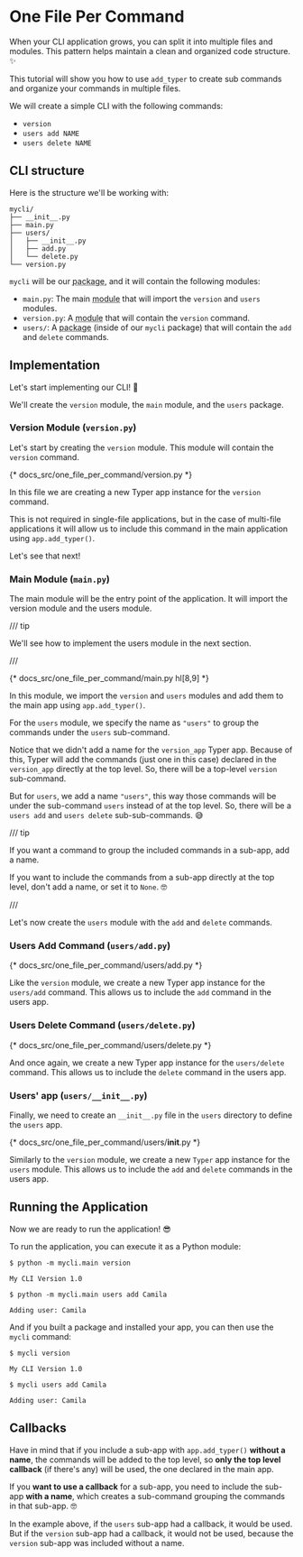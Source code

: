 # One File Per Command

When your CLI application grows, you can split it into multiple files and modules. This pattern helps maintain a clean and organized code structure. ✨

This tutorial will show you how to use `add_typer` to create sub commands and organize your commands in multiple files.

We will create a simple CLI with the following commands:

- `version`
- `users add NAME`
- `users delete NAME`

## CLI structure

Here is the structure we'll be working with:

```text
mycli/
├── __init__.py
├── main.py
├── users/
│   ├── __init__.py
│   ├── add.py
│   └── delete.py
└── version.py
```

`mycli` will be our <abbr title="a directory with an __init__.py file, it can be imported">package</abbr>, and it will contain the following modules:

- `main.py`: The main <abbr title="a Python file that can be imported">module</abbr> that will import the `version` and `users` modules.
- `version.py`: A <abbr title="a Python file that can be imported">module</abbr> that will contain the `version` command.
- `users/`: A <abbr title="another directory with an __init__.py file, it can also be imported">package</abbr> (inside of our `mycli` package) that will contain the `add` and `delete` commands.

## Implementation

Let's start implementing our CLI! 🚀

We'll create the `version` module, the `main` module, and the `users` package.

### Version Module (`version.py`)

Let's start by creating the `version` module. This module will contain the `version` command.

{* docs_src/one_file_per_command/version.py *}

In this file we are creating a new Typer app instance for the `version` command.

This is not required in single-file applications, but in the case of multi-file applications it will allow us to include this command in the main application using `app.add_typer()`.

Let's see that next!

### Main Module (`main.py`)

The main module will be the entry point of the application. It will import the version module and the users module.

/// tip

We'll see how to implement the users module in the next section.

///

{* docs_src/one_file_per_command/main.py hl[8,9] *}

In this module, we import the `version` and `users` modules and add them to the main app using `app.add_typer()`.

For the `users` module, we specify the name as `"users"` to group the commands under the `users` sub-command.

Notice that we didn't add a name for the `version_app` Typer app. Because of this, Typer will add the commands (just one in this case) declared in the `version_app` directly at the top level. So, there will be a top-level `version` sub-command.

But for `users`, we add a name `"users"`, this way those commands will be under the sub-command `users` instead of at the top level. So, there will be a `users add` and `users delete` sub-sub-commands. 😅

/// tip

If you want a command to group the included commands in a sub-app, add a name.

If you want to include the commands from a sub-app directly at the top level, don't add a name, or set it to `None`. 🤓

///

Let's now create the `users` module with the `add` and `delete` commands.

### Users Add Command (`users/add.py`)

{* docs_src/one_file_per_command/users/add.py *}

Like the `version` module, we create a new Typer app instance for the `users/add` command. This allows us to include the `add` command in the users app.

### Users Delete Command (`users/delete.py`)

{* docs_src/one_file_per_command/users/delete.py *}

And once again, we create a new Typer app instance for the `users/delete` command. This allows us to include the `delete` command in the users app.

### Users' app (`users/__init__.py`)

Finally, we need to create an `__init__.py` file in the `users` directory to define the `users` app.

{* docs_src/one_file_per_command/users/__init__.py *}

Similarly to the `version` module, we create a new `Typer` app instance for the `users` module. This allows us to include the `add` and `delete` commands in the users app.

## Running the Application

Now we are ready to run the application! 😎

To run the application, you can execute it as a Python module:

<div class="termy">

```console
$ python -m mycli.main version

My CLI Version 1.0

$ python -m mycli.main users add Camila

Adding user: Camila
```

</div>

And if you built a package and installed your app, you can then use the `mycli` command:

<div class="termy">

```console
$ mycli version

My CLI Version 1.0

$ mycli users add Camila

Adding user: Camila
```

</div>

## Callbacks

Have in mind that if you include a sub-app with `app.add_typer()` **without a name**, the commands will be added to the top level, so **only the top level callback** (if there's any) will be used, the one declared in the main app.

If you **want to use a callback** for a sub-app, you need to include the sub-app **with a name**, which creates a sub-command grouping the commands in that sub-app. 🤓

In the example above, if the `users` sub-app had a callback, it would be used. But if the `version` sub-app had a callback, it would not be used, because the `version` sub-app was included without a name.
